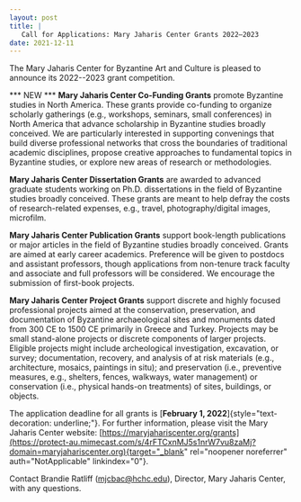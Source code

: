 ```yaml
---
layout: post
title: |
   Call for Applications: Mary Jaharis Center Grants 2022–2023
date: 2021-12-11
---
```


The Mary Jaharis Center for Byzantine Art and Culture is pleased to
announce its 2022--2023 grant competition.

*** NEW ***
**Mary Jaharis Center Co-Funding Grants** promote Byzantine studies in
North America. These grants provide co-funding to organize scholarly
gatherings (e.g., workshops, seminars, small conferences) in North
America that advance scholarship in Byzantine studies broadly conceived.
We are particularly interested in supporting convenings that build
diverse professional networks that cross the boundaries of traditional
academic disciplines, propose creative approaches to fundamental topics
in Byzantine studies, or explore new areas of research or
methodologies.

**Mary Jaharis Center Dissertation Grants**
are awarded to advanced graduate students working on Ph.D. dissertations
in the field of Byzantine studies broadly conceived. These grants are
meant to help defray the costs of research-related expenses, e.g.,
travel, photography/digital images, microfilm.

**Mary Jaharis
Center Publication Grants** support book-length publications or major
articles in the field of Byzantine studies broadly conceived. Grants are
aimed at early career academics. Preference will be given to postdocs
and assistant professors, though applications from non-tenure track
faculty and associate and full professors will be considered. We
encourage the submission of first-book projects.

**Mary
Jaharis Center Project Grants** support discrete and highly focused
professional projects aimed at the conservation, preservation, and
documentation of Byzantine archaeological sites and monuments dated from
300 CE to 1500 CE primarily in Greece and Turkey. Projects may be small
stand-alone projects or discrete components of larger projects. Eligible
projects might include archeological investigation, excavation, or
survey; documentation, recovery, and analysis of at risk materials
(e.g., architecture, mosaics, paintings in situ); and preservation
(i.e., preventive measures, e.g., shelters, fences, walkways, water
management) or conservation (i.e., physical hands-on treatments) of
sites, buildings, or objects.

The application deadline for
all grants is [**February 1,
2022**]{style="text-decoration: underline;"}. For further information,
please visit the Mary Jaharis Center website:
[https://maryjahariscenter.org/grants](https://protect-au.mimecast.com/s/4rFTCxnMJ5s1nrW7vu8zaMj?domain=maryjahariscenter.org){target="_blank"
rel="noopener noreferrer" auth="NotApplicable"
linkindex="0"}.

Contact Brandie Ratliff
([mjcbac@hchc.edu](mailto:mjcbac@hchc.edu)),
Director, Mary Jaharis Center, with any questions.
